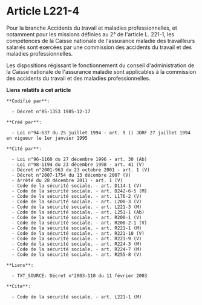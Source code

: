 # Article L221-4

Pour la branche Accidents du travail et maladies professionnelles, et notamment pour les missions définies au 2° de l'article
L. 221-1, les compétences de la Caisse nationale de l'assurance maladie des travailleurs salariés sont exercées par une
commission des accidents du travail et des maladies professionnelles.

Les dispositions régissant le fonctionnement du conseil d'administration de la Caisse nationale de l'assurance maladie sont
applicables à la commission des accidents du travail et des maladies professionnelles.

**Liens relatifs à cet article**

	**Codifié par**:

	  - Décret n°85-1353 1985-12-17

	**Créé par**:

	  - Loi n°94-637 du 25 juillet 1994 - art. 9 () JORF 27 juillet 1994 en vigueur le 1er janvier 1995

	**Cité par**:

	  - Loi n°96-1160 du 27 décembre 1996 - art. 30 (Ab)
	  - Loi n°98-1194 du 23 décembre 1998 - art. 41 (V)
	  - Décret n°2001-963 du 23 octobre 2001 - art. 1 (V)
	  - Décret n°2007-1754 du 13 décembre 2007 (V)
	  - Arrêté du 28 décembre 2011 - art. 1 (V)
	  - Code de la sécurité sociale. - art. D114-1 (V)
	  - Code de la sécurité sociale. - art. D242-6-5 (M)
	  - Code de la sécurité sociale. - art. L176-2 (V)
	  - Code de la sécurité sociale. - art. L200-3 (V)
	  - Code de la sécurité sociale. - art. L221-3 (M)
	  - Code de la sécurité sociale. - art. L251-1 (Ab)
	  - Code de la sécurité sociale. - art. R200-1 (V)
	  - Code de la sécurité sociale. - art. R200-2-1 (V)
	  - Code de la sécurité sociale. - art. R221-1 (M)
	  - Code de la sécurité sociale. - art. R221-10 (V)
	  - Code de la sécurité sociale. - art. R221-9 (V)
	  - Code de la sécurité sociale. - art. R224-3 (M)
	  - Code de la sécurité sociale. - art. R224-7 (M)
	  - Code de la sécurité sociale. - art. R255-8 (V)

	**Liens**:

	  - TXT_SOURCE: Décret n°2003-110 du 11 février 2003

	**Cite**:

	  - Code de la sécurité sociale. - art. L221-1 (M)
